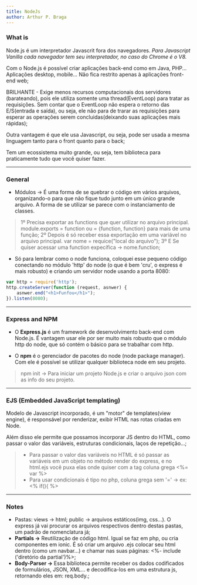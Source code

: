 ```yaml
---
title: NodeJs
author: Arthur P. Braga
---
```


### What is

Node.js é um interpretador Javascrit fora dos navegadores. *Para Javascript Vanilla cada navegador tem seu interpretador, no caso do Chrome é o V8.* 

Com o Node.js é possível criar aplicações back-end como em Java, PHP... Aplicações desktop, mobile... Não fica restrito apenas à aplicações front-end web;

BRILHANTE - Exige menos recursos computacionais dos servidores (barateando), pois ele utiliza somente uma thread(EventLoop) para tratar as requisições. Sem contar que o EventLoop não espera o retorno das E/S(entrada e saída), ou seja, ele não para de trarar as requisições para esperar as operações serem concluidas(deixando suas aplicações mais rápidas);

Outra vantagem é que ele usa Javascript, ou seja, pode ser usada a mesma linguagem tanto para o front quanto para o back;  

Tem um ecossistema muito grande, ou seja, tem biblioteca para praticamente tudo que você quiser fazer.

---

### General

- Módulos -> É uma forma de se quebrar o código em vários arquivos, organizando-o para que não fique tudo junto em um único grande arquivo. A forma de se utilizar se parece com o instanciamento de classes.
>1º Precisa exportar as functions que quer utilizar no arquivo principal. 
>		module.exports = function ou = {function, function} para mais de uma função;
>2º Depois é só receber essa exportação em uma variável no arquivo principal.
>		var nome = requice("local do arquivo");
>3º E Se quiser acessar uma function expecífica -> nome.function;

- Só para lembrar como o node funciona, coloquei esse pequeno código conectando no módulo 'http' do node (o que é bem 'cru', o express é mais robusto) e criando um servidor node usando a porta 8080:

```javascript
var http = require('http');
http.createServer(function (request, asnwer) {
    asnwer.end("<h1>Funfou</h1>");
}).listen(8080);
```

---

### Express and NPM

- O **Express.js** é um framework de desenvolvimento back-end com Node.js. É vantagem usar ele por ser muito mais robusto que o módulo http do node, que só contém o básico para se trabalhar com http.

- O **npm** é o gerenciador de pacotes do node (node package manager). Com ele é possível se utilizar qualquer biblioteca node em seu projeto.

> npm init -> Para iniciar um projeto Node.js e criar o arquivo json com as info do seu projeto.

---

### EJS (Embedded JavaScript templating)

Modelo de Javascript incorporado, é um "motor" de templates(view engine), é responsável por renderizar, exibir HTML nas rotas criadas em Node. 

Além disso ele permite que possamos incorporar JS dentro do HTML, como passar o valor das variáveis, estruturas condicionais, laços de repetição...;

> - Para passar o valor das variáveis no HTML é só passar as variáveis em um objeto no método render do express, e no html.ejs você puxa elas onde quiser com a tag coluna grega <%= var %>
> - Para usar condicionais é tipo no php, coluna grega sem '=' -> ex: <% if(){ %>

---

### Notes

- Pastas: views -> html; public -> arquivos estáticos(img, css...). O express já vai procurar os arquivos respectivos dentro destas pastas, um padrão de nomenclatura já;
- **Partials ->** Reutilização de código html. Igual se faz em php, ou cria componentes em ionic. É só criar um arquivo .ejs colocar seu html dentro (como um navbar...) e chamar nas suas páginas: <%- include ('diretório da partial')%>;
- **Body-Parser ->** Essa biblioteca permite receber os dados codificados de formulários, JSON, XML... e decodifica-los em uma estrutura js, retornando eles em: req.body.;


